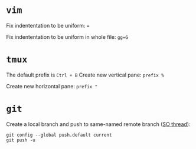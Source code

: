 # `vim`
Fix indententation to be uniform: `=`

Fix indententation to be uniform in whole file: `gg=G`

# `tmux`
The default prefix is `Ctrl + B`
Create new vertical pane: `prefix %`

Create new horizontal pane: `prefix "`

# `git`

Create a local branch and push to same-named remote branch ([SO thread](https://stackoverflow.com/questions/1519006/how-do-you-create-a-remote-git-branch/)):

    git config --global push.default current
    git push -u

